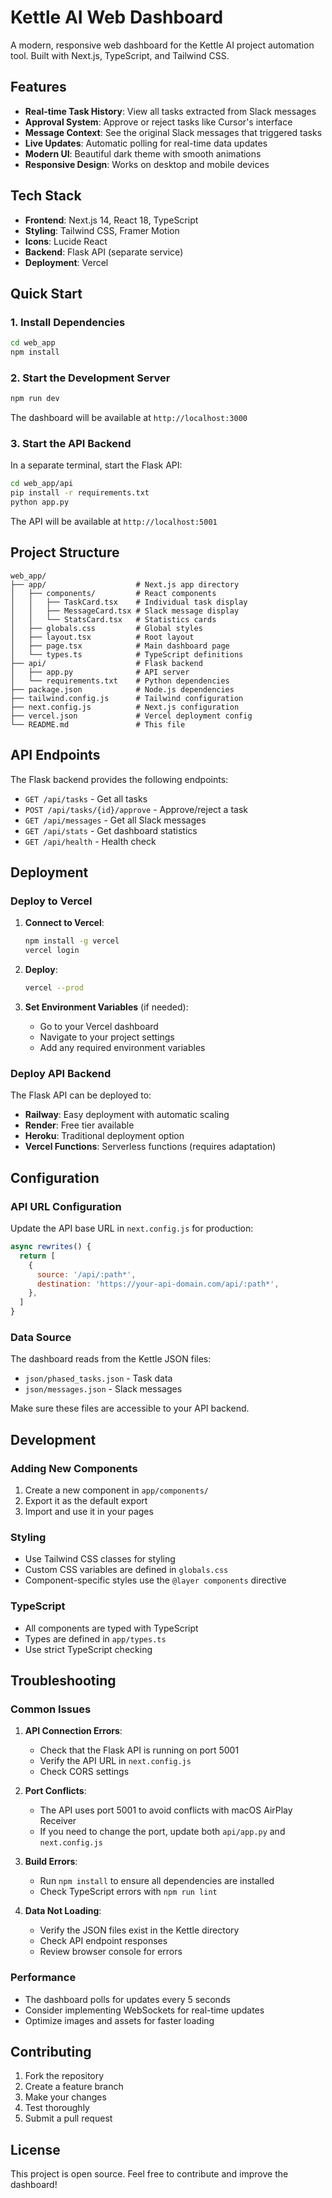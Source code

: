 # Kettle AI Web Dashboard

A modern, responsive web dashboard for the Kettle AI project automation tool. Built with Next.js, TypeScript, and Tailwind CSS.

## Features

- **Real-time Task History**: View all tasks extracted from Slack messages
- **Approval System**: Approve or reject tasks like Cursor's interface
- **Message Context**: See the original Slack messages that triggered tasks
- **Live Updates**: Automatic polling for real-time data updates
- **Modern UI**: Beautiful dark theme with smooth animations
- **Responsive Design**: Works on desktop and mobile devices

## Tech Stack

- **Frontend**: Next.js 14, React 18, TypeScript
- **Styling**: Tailwind CSS, Framer Motion
- **Icons**: Lucide React
- **Backend**: Flask API (separate service)
- **Deployment**: Vercel

## Quick Start

### 1. Install Dependencies

```bash
cd web_app
npm install
```

### 2. Start the Development Server

```bash
npm run dev
```

The dashboard will be available at `http://localhost:3000`

### 3. Start the API Backend

In a separate terminal, start the Flask API:

```bash
cd web_app/api
pip install -r requirements.txt
python app.py
```

The API will be available at `http://localhost:5001`

## Project Structure

```
web_app/
├── app/                    # Next.js app directory
│   ├── components/         # React components
│   │   ├── TaskCard.tsx    # Individual task display
│   │   ├── MessageCard.tsx # Slack message display
│   │   └── StatsCard.tsx   # Statistics cards
│   ├── globals.css         # Global styles
│   ├── layout.tsx          # Root layout
│   ├── page.tsx            # Main dashboard page
│   └── types.ts            # TypeScript definitions
├── api/                    # Flask backend
│   ├── app.py              # API server
│   └── requirements.txt    # Python dependencies
├── package.json            # Node.js dependencies
├── tailwind.config.js      # Tailwind configuration
├── next.config.js          # Next.js configuration
├── vercel.json             # Vercel deployment config
└── README.md               # This file
```

## API Endpoints

The Flask backend provides the following endpoints:

- `GET /api/tasks` - Get all tasks
- `POST /api/tasks/{id}/approve` - Approve/reject a task
- `GET /api/messages` - Get all Slack messages
- `GET /api/stats` - Get dashboard statistics
- `GET /api/health` - Health check

## Deployment

### Deploy to Vercel

1. **Connect to Vercel**:
   ```bash
   npm install -g vercel
   vercel login
   ```

2. **Deploy**:
   ```bash
   vercel --prod
   ```

3. **Set Environment Variables** (if needed):
   - Go to your Vercel dashboard
   - Navigate to your project settings
   - Add any required environment variables

### Deploy API Backend

The Flask API can be deployed to:
- **Railway**: Easy deployment with automatic scaling
- **Render**: Free tier available
- **Heroku**: Traditional deployment option
- **Vercel Functions**: Serverless functions (requires adaptation)

## Configuration

### API URL Configuration

Update the API base URL in `next.config.js` for production:

```javascript
async rewrites() {
  return [
    {
      source: '/api/:path*',
      destination: 'https://your-api-domain.com/api/:path*',
    },
  ]
}
```

### Data Source

The dashboard reads from the Kettle JSON files:
- `json/phased_tasks.json` - Task data
- `json/messages.json` - Slack messages

Make sure these files are accessible to your API backend.

## Development

### Adding New Components

1. Create a new component in `app/components/`
2. Export it as the default export
3. Import and use it in your pages

### Styling

- Use Tailwind CSS classes for styling
- Custom CSS variables are defined in `globals.css`
- Component-specific styles use the `@layer components` directive

### TypeScript

- All components are typed with TypeScript
- Types are defined in `app/types.ts`
- Use strict TypeScript checking

## Troubleshooting

### Common Issues

1. **API Connection Errors**:
   - Check that the Flask API is running on port 5001
   - Verify the API URL in `next.config.js`
   - Check CORS settings

2. **Port Conflicts**:
   - The API uses port 5001 to avoid conflicts with macOS AirPlay Receiver
   - If you need to change the port, update both `api/app.py` and `next.config.js`

3. **Build Errors**:
   - Run `npm install` to ensure all dependencies are installed
   - Check TypeScript errors with `npm run lint`

4. **Data Not Loading**:
   - Verify the JSON files exist in the Kettle directory
   - Check API endpoint responses
   - Review browser console for errors

### Performance

- The dashboard polls for updates every 5 seconds
- Consider implementing WebSockets for real-time updates
- Optimize images and assets for faster loading

## Contributing

1. Fork the repository
2. Create a feature branch
3. Make your changes
4. Test thoroughly
5. Submit a pull request

## License

This project is open source. Feel free to contribute and improve the dashboard! 